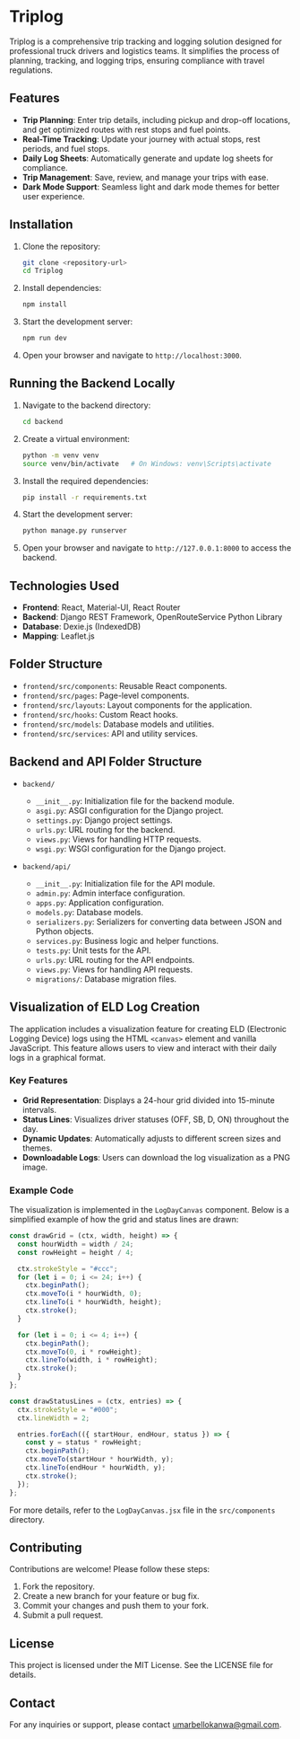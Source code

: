 # Triplog

Triplog is a comprehensive trip tracking and logging solution designed for professional truck drivers and logistics teams. It simplifies the process of planning, tracking, and logging trips, ensuring compliance with travel regulations.

## Features

- **Trip Planning**: Enter trip details, including pickup and drop-off locations, and get optimized routes with rest stops and fuel points.
- **Real-Time Tracking**: Update your journey with actual stops, rest periods, and fuel stops.
- **Daily Log Sheets**: Automatically generate and update log sheets for compliance.
- **Trip Management**: Save, review, and manage your trips with ease.
- **Dark Mode Support**: Seamless light and dark mode themes for better user experience.

## Installation

1. Clone the repository:

   ```bash
   git clone <repository-url>
   cd Triplog
   ```

2. Install dependencies:

   ```bash
   npm install
   ```

3. Start the development server:

   ```bash
   npm run dev
   ```

4. Open your browser and navigate to `http://localhost:3000`.

## Running the Backend Locally

1. Navigate to the backend directory:

   ```bash
   cd backend
   ```

2. Create a virtual environment:

   ```bash
   python -m venv venv
   source venv/bin/activate   # On Windows: venv\Scripts\activate
   ```

3. Install the required dependencies:

   ```bash
   pip install -r requirements.txt
   ```

4. Start the development server:

   ```bash
   python manage.py runserver
   ```

5. Open your browser and navigate to `http://127.0.0.1:8000` to access the backend.

## Technologies Used

- **Frontend**: React, Material-UI, React Router
- **Backend**: Django REST Framework, OpenRouteService Python Library
- **Database**: Dexie.js (IndexedDB)
- **Mapping**: Leaflet.js

## Folder Structure

- `frontend/src/components`: Reusable React components.
- `frontend/src/pages`: Page-level components.
- `frontend/src/layouts`: Layout components for the application.
- `frontend/src/hooks`: Custom React hooks.
- `frontend/src/models`: Database models and utilities.
- `frontend/src/services`: API and utility services.

## Backend and API Folder Structure

- `backend/`

  - `__init__.py`: Initialization file for the backend module.
  - `asgi.py`: ASGI configuration for the Django project.
  - `settings.py`: Django project settings.
  - `urls.py`: URL routing for the backend.
  - `views.py`: Views for handling HTTP requests.
  - `wsgi.py`: WSGI configuration for the Django project.

- `backend/api/`
  - `__init__.py`: Initialization file for the API module.
  - `admin.py`: Admin interface configuration.
  - `apps.py`: Application configuration.
  - `models.py`: Database models.
  - `serializers.py`: Serializers for converting data between JSON and Python objects.
  - `services.py`: Business logic and helper functions.
  - `tests.py`: Unit tests for the API.
  - `urls.py`: URL routing for the API endpoints.
  - `views.py`: Views for handling API requests.
  - `migrations/`: Database migration files.

## Visualization of ELD Log Creation

The application includes a visualization feature for creating ELD (Electronic Logging Device) logs using the HTML `<canvas>` element and vanilla JavaScript. This feature allows users to view and interact with their daily logs in a graphical format.

### Key Features

- **Grid Representation**: Displays a 24-hour grid divided into 15-minute intervals.
- **Status Lines**: Visualizes driver statuses (OFF, SB, D, ON) throughout the day.
- **Dynamic Updates**: Automatically adjusts to different screen sizes and themes.
- **Downloadable Logs**: Users can download the log visualization as a PNG image.

### Example Code

The visualization is implemented in the `LogDayCanvas` component. Below is a simplified example of how the grid and status lines are drawn:

```javascript
const drawGrid = (ctx, width, height) => {
  const hourWidth = width / 24;
  const rowHeight = height / 4;

  ctx.strokeStyle = "#ccc";
  for (let i = 0; i <= 24; i++) {
    ctx.beginPath();
    ctx.moveTo(i * hourWidth, 0);
    ctx.lineTo(i * hourWidth, height);
    ctx.stroke();
  }

  for (let i = 0; i <= 4; i++) {
    ctx.beginPath();
    ctx.moveTo(0, i * rowHeight);
    ctx.lineTo(width, i * rowHeight);
    ctx.stroke();
  }
};

const drawStatusLines = (ctx, entries) => {
  ctx.strokeStyle = "#000";
  ctx.lineWidth = 2;

  entries.forEach(({ startHour, endHour, status }) => {
    const y = status * rowHeight;
    ctx.beginPath();
    ctx.moveTo(startHour * hourWidth, y);
    ctx.lineTo(endHour * hourWidth, y);
    ctx.stroke();
  });
};
```

For more details, refer to the `LogDayCanvas.jsx` file in the `src/components` directory.

## Contributing

Contributions are welcome! Please follow these steps:

1. Fork the repository.
2. Create a new branch for your feature or bug fix.
3. Commit your changes and push them to your fork.
4. Submit a pull request.

## License

This project is licensed under the MIT License. See the LICENSE file for details.

## Contact

For any inquiries or support, please contact [umarbellokanwa@gmail.com](mailto:support@triplog.com).
